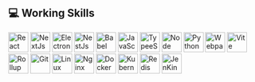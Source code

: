 ## 💻 Working Skills
<div style="flex" >
  <!-- 框架 -->
  <img alt="React" src="https://picgo-any.oss-cn-shanghai.aliyuncs.com/img/react.png" width="40"  />
  <img alt="NextJs" src="https://picgo-any.oss-cn-shanghai.aliyuncs.com/img/202303151533538.svg"
    width="40"  />
  <img alt="Electron" src="https://picgo-any.oss-cn-shanghai.aliyuncs.com/img/202303151233806.svg" width="40"
   />
  <img alt="NestJs"
    src="https://picgo-any.oss-cn-shanghai.aliyuncs.com/img/68747470733a2f2f6e6573746a732e636f6d2f696d672f6c6f676f2d736d616c6c2e737667.svg"
    width="40"  />
    <img alt="Babel" src="https://picgo-any.oss-cn-shanghai.aliyuncs.com/img/202305011646785.svg"
    width="40"  />
  <!-- 语言 -->
  <img alt="JavaScript" src="https://picgo-any.oss-cn-shanghai.aliyuncs.com/img/202303151046343.svg" width="40"
     />
  <img alt="TypeeScript" src="https://picgo-any.oss-cn-shanghai.aliyuncs.com/img/typescript.png" width="40"
     />
   <img alt="Node" src="https://picgo-any.oss-cn-shanghai.aliyuncs.com/img/202305011652385.svg" width="40"  />
  <img alt="Python" src="https://picgo-any.oss-cn-shanghai.aliyuncs.com/img/python.png" width="40"  />
  <!-- 构建工具 -->
  <img alt="Webpack" src="https://picgo-any.oss-cn-shanghai.aliyuncs.com/img/webpack.png" width="40"  />
  <img alt="Vite" src="https://picgo-any.oss-cn-shanghai.aliyuncs.com/img/vitejs (1).svg" width="40"  />
  <img alt="Rollup" src="https://picgo-any.oss-cn-shanghai.aliyuncs.com/img/rollup-logo.svg" width="40"  />
  <!-- 服务端工具 -->
  <img alt="Git" src="https://picgo-any.oss-cn-shanghai.aliyuncs.com/img/git.png" width="40"  />
  <img alt="Linux" src="https://picgo-any.oss-cn-shanghai.aliyuncs.com/img/centos-logo.png" width="40"  />
  <img alt="Nginx" src="https://picgo-any.oss-cn-shanghai.aliyuncs.com/img/nginx.png" width="40"  />
  <img alt="Docker" src="https://picgo-any.oss-cn-shanghai.aliyuncs.com/img/202303151425785.svg" width="40"  />
  <img alt="Kubernetes" src="https://picgo-any.oss-cn-shanghai.aliyuncs.com/img/Kubernetes-icon-color.svg.png"
    width="40"  />
    <img alt="Redis" src="https://picgo-any.oss-cn-shanghai.aliyuncs.com/img/202305011654726.svg" width="40"
     />
  <img alt="JenKins" src="https://picgo-any.oss-cn-shanghai.aliyuncs.com/img/202303151422441.svg" width="40"
     />
 </div>

<!-- ### ⭐ Favorite tool library -->
<!-- 
<div style="flex" >
  <img alt="vscode" src="https://picgo-any.oss-cn-shanghai.aliyuncs.com/img/202303151203383.svg" width="40"
 />
  <img alt="motion" src="https://picgo-any.oss-cn-shanghai.aliyuncs.com/img/202302201921872.png" width="40"
     />
  <img alt="qiankun"
    src="https://picgo-any.oss-cn-shanghai.aliyuncs.com/img/68747470733a2f2f67772e616c697061796f626a656374732e636f6d2f7a6f732f626d772d70726f642f38613734633164332d313666332d343731392d626536332d3135653436376136386132342f6b6d30637638766e5f773530305f683530302e706e67.png"
    width="40"  />
  <img alt="ThreeJs" src="https://picgo-any.oss-cn-shanghai.aliyuncs.com/img/202303151547657.png" width="40"
     />
  <img alt="react-spring" src="https://picgo-any.oss-cn-shanghai.aliyuncs.com/img/202303151511552.png" width="40"
     />
</div> -->

